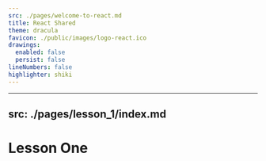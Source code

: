 ```yaml
---
src: ./pages/welcome-to-react.md
title: React Shared
theme: dracula
favicon: ./public/images/logo-react.ico
drawings:
  enabled: false
  persist: false
lineNumbers: false
highlighter: shiki
---
```


---
src: ./pages/lesson_1/index.md
---

# Lesson One
